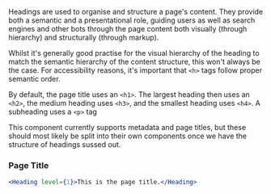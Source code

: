 Headings are used to organise and structure a page's content. They provide both a semantic and a presentational role, guiding users as well as search engines and other bots through the page content both visually (through hierarchy) and structurally (through markup).

Whilst it's generally good practise for the visual hierarchy of the heading to match the semantic hierarchy of the content structure, this won't always be the case. For accessibility reasons, it's important that `<h>` tags follow proper semantic order.

By default, the page title uses an `<h1>`. The largest heading then uses an `<h2>`, the medium heading uses `<h3>`, and the smallest heading uses `<h4>`. A subheading uses a `<p>` tag

This component currently supports metadata and page titles, but these should most likely be split into their own components once we have the structure of headings sussed out.

### Page Title

```jsx
<Heading level={1}>This is the page title.</Heading>
```
